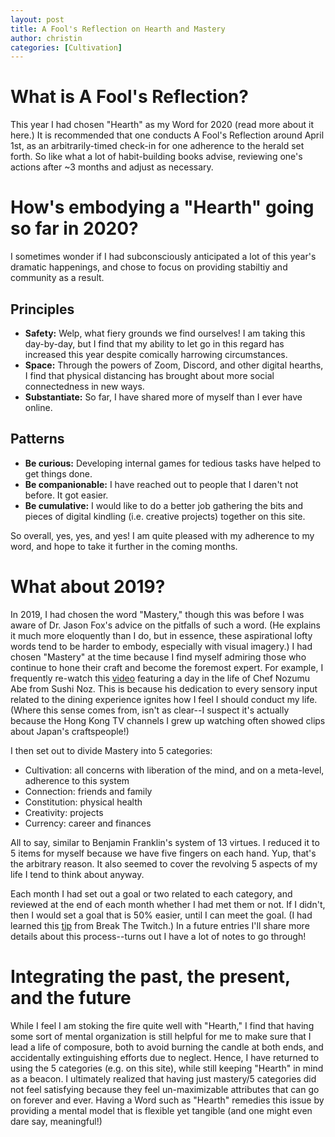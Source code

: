 ```yaml
---
layout: post
title: A Fool's Reflection on Hearth and Mastery
author: christin
categories: [Cultivation]
---
```


# What is A Fool's Reflection?
This year I had chosen "Hearth" as my Word for 2020 (read more about it here.) It is recommended that one conducts A Fool's Reflection around April 1st, as an arbitrarily-timed check-in for one adherence to the herald set forth. So like what a lot of habit-building books advise, reviewing one's actions after ~3 months and adjust as necessary.

# How's embodying a "Hearth" going so far in 2020?
I sometimes wonder if I had subconsciously anticipated a lot of this year's dramatic happenings, and chose to focus on providing stabiltiy and community as a result.

## Principles
- **Safety:** Welp, what fiery grounds we find ourselves! I am taking this day-by-day, but I find that my ability to let go in this regard has increased this year despite comically harrowing circumstances.
- **Space:** Through the powers of Zoom, Discord, and other digital hearths, I find that physical distancing has brought about more social connectedness in new ways.
- **Substantiate:** So far, I have shared more of myself than I ever have online. 

## Patterns
- **Be curious:** Developing internal games for tedious tasks have helped to get things done.
- **Be companionable:** I have reached out to people that I daren't not before. It got easier.
- **Be cumulative:** I would like to do a better job gathering the bits and pieces of digital kindling (i.e. creative projects) together on this site.

So overall, yes, yes, and yes! I am quite pleased with my adherence to my word, and hope to take it further in the coming months.

# What about 2019?
In 2019, I had chosen the word "Mastery," though this was before I was aware of Dr. Jason Fox's advice on the pitfalls of such a word. (He explains it much more eloquently than I do, but in essence, these aspirational lofty words tend to be harder to embody, especially with visual imagery.) I had chosen "Mastery" at the time because I find myself admiring those who continue to hone their craft and become the foremost expert. For example, I frequently re-watch this [video](https://www.youtube.com/watch?v=3wAQxJeyyXo) featuring a day in the life of Chef Nozumu Abe from Sushi Noz. This is because his dedication to every sensory input related to the dining experience ignites how I feel I should conduct my life. (Where this sense comes from, isn't as clear--I suspect it's actually because the Hong Kong TV channels I grew up watching often showed clips about Japan's craftspeople!) 

I then set out to divide Mastery into 5 categories:
- Cultivation: all concerns with liberation of the mind, and on a meta-level, adherence to this system
- Connection: friends and family
- Constitution: physical  health
- Creativity: projects
- Currency: career and finances

All to say, similar to Benjamin Franklin's system of 13 virtues. I reduced it to 5 items for myself because we have five fingers on each hand. Yup, that's the arbitrary reason. It also seemed to cover the revolving 5 aspects of my life I tend to think about anyway.

Each month I had set out a goal or two related to each category, and reviewed at the end of each month whether I had met them or not. If I didn't, then I would set a goal that is 50% easier, until I can meet the goal. (I had learned this [tip](https://www.youtube.com/watch?v=oQ8jtgc_zZE) from Break The Twitch.) In a future entries I'll share more details about this process--turns out I have a lot of notes to go through!

# Integrating the past, the present, and the future
While I feel I am stoking the fire quite well with "Hearth," I find that having some sort of mental organization is still helpful for me to make sure that I lead a life of composure, both to avoid burning the candle at both ends, and  accidentally extinguishing efforts due to neglect. Hence, I have returned to using the 5 categories (e.g. on this site), while still keeping "Hearth" in mind as a beacon. I ultimately realized that having just mastery/5 categories did not feel satisfying because they feel un-maximizable attributes that can go on forever and ever. Having a Word such as "Hearth" remedies this issue by providing a mental model that is flexible yet tangible (and one might even dare say, meaningful!)




